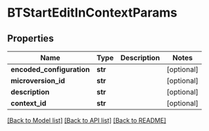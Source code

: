 # BTStartEditInContextParams

## Properties
Name | Type | Description | Notes
------------ | ------------- | ------------- | -------------
**encoded_configuration** | **str** |  | [optional] 
**microversion_id** | **str** |  | [optional] 
**description** | **str** |  | [optional] 
**context_id** | **str** |  | [optional] 

[[Back to Model list]](../README.md#documentation-for-models) [[Back to API list]](../README.md#documentation-for-api-endpoints) [[Back to README]](../README.md)


